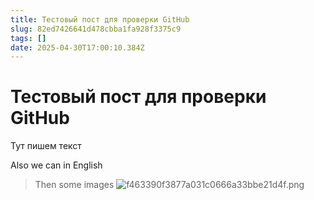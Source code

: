 ```yaml
---
title: Тестовый пост для проверки GitHub
slug: 82ed7426641d478cbba1fa928f3375c9
tags: []
date: 2025-04-30T17:00:10.384Z
---
```


# Тестовый пост для проверки GitHub

Тут пишем текст

Also we can in English

> Then some images
> ![f463390f3877a031c0666a33bbe21d4f.png](/resources/ec6146259ea94d14aa88b1d88ed0b284.png)
